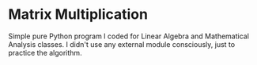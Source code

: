 # Matrix Multiplication

Simple pure Python program I coded for Linear Algebra and Mathematical Analysis classes. I didn't use any external module consciously, just to practice the algorithm.